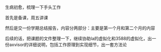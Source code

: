 生病初愈，梳理一下手头工作

首先是备课，周五讲课

然后是交一份学期总结报告，内容分两部分：主要是第一个月和第二个月的内容

后续的话，把课题的文件整理一下，继续协助la的虚拟化和3588的虚拟化，出一份axvisor的详细说明，包括工作原理到实现细节，出一套方法论

